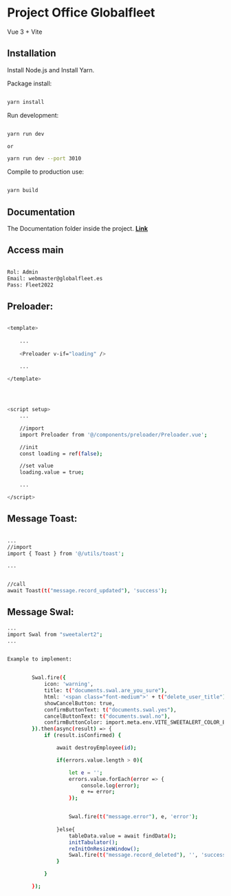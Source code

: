 # Project Office Globalfleet

Vue 3 + Vite

## Installation

Install Node.js and Install Yarn.

Package install:

```sh 

yarn install

```


Run development:

```sh 

yarn run dev

or

yarn run dev --port 3010

```

Compile to production use:

```sh 

yarn build

```

## Documentation

The Documentation folder inside the project. **[Link](http://enigma-vue.left4code.com/)**


## Access main

```sh 

Rol: Admin
Email: webmaster@globalfleet.es
Pass: Fleet2022

```






## Preloader:

```sh 

<template>
    
    ...
    
    <Preloader v-if="loading" />
    
    ...

</template>




<script setup>
    ...

    //import 
    import Preloader from '@/components/preloader/Preloader.vue';

    //init
    const loading = ref(false);

    //set value
    loading.value = true; 

    ...

</script>

```





## Message Toast:

```sh 

...
//import 
import { Toast } from '@/utils/toast';

...


//call
await Toast(t("message.record_updated"), 'success');

```



## Message Swal:

```sh 
...
import Swal from "sweetalert2";
...


Example to implement:


        Swal.fire({
			icon: 'warning',
			title: t("documents.swal.are_you_sure"),
			html: '<span class="font-medium">' + t("delete_user_title") + '</span><br /><div class="mt-2 text-sm italic"> ' + name + ' ' + surname + '</div>',
			showCancelButton: true,
			confirmButtonText: t("documents.swal.yes"),
			cancelButtonText: t("documents.swal.no"),
			confirmButtonColor: import.meta.env.VITE_SWEETALERT_COLOR_BTN_SUCCESS,
		}).then(async(result) => {
			if (result.isConfirmed) {

				await destroyEmployee(id);

				if(errors.value.length > 0){

					let e = '';
					errors.value.forEach(error => {
						console.log(error);
						e += error;
					});


					Swal.fire(t("message.error"), e, 'error');
					
				}else{
					tableData.value = await findData();
					initTabulator();
					reInitOnResizeWindow();
					Swal.fire(t("message.record_deleted"), '', 'success');
				}

			}

		});


```